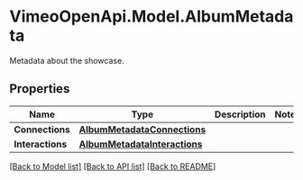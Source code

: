 # VimeoOpenApi.Model.AlbumMetadata
Metadata about the showcase.
## Properties

Name | Type | Description | Notes
------------ | ------------- | ------------- | -------------
**Connections** | [**AlbumMetadataConnections**](AlbumMetadataConnections.md) |  | 
**Interactions** | [**AlbumMetadataInteractions**](AlbumMetadataInteractions.md) |  | 

[[Back to Model list]](../README.md#documentation-for-models) [[Back to API list]](../README.md#documentation-for-api-endpoints) [[Back to README]](../README.md)

